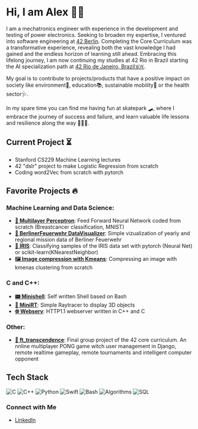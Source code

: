 # Hi, I am Alex 🙋🏻

I am a mechatronics engineer with experience in the development and testing of power electronics. Seeking to broaden my expertise, I ventured into software engineering at [42 Berlin](https://42berlin.de). Completing the Core Curriculum was a transformative experience, revealing both the vast knowledge I had gained and the endless horizon of learning still ahead. Embracing this lifelong journey, I am now continuing my studies at 42 Rio in Brazil starting the AI specialization path at [42 Rio de Janeiro, Brazil🇧🇷](https://42.rio).

My goal is to contribute to projects/products that have a positive impact on society like environment🌱, education📚, sustainable mobility🚄 or the health sector🩺.

In my spare time you can find me having fun at skatepark 🛹, where I embrace the journey of success and failure, and learn valuable life lessons and resilience along the way 💆🏻‍♂️.

## Current Project ⏳
- Stanford CS229 Machine Learning lectures
- 42 "dslr" project to make Logistic Regression from scratch
- Coding word2Vec from scratch with pytorch

## Favorite Projects 🔥

### Machine Learning and Data Science:
- **[🦾 Multilayer Perceptron](https://github.com/alexehrlich/42Rio-multilayer-perceptron)**: Feed Forward Neural Network coded from scratch (Breastcancer classification, MNIST)
- **[🚒 BerlinerFeuerwehr DataVisualizer](https://github.com/alexehrlich/BerlinerFeuerwehr_DataVisualizer/blob/main)**: Simple vizualization of yearly and regional mission data of Berliner Feuerwehr
- **[🌸 IRIS](https://github.com/alexehrlich/IRIS)**: Classifying samples of the IRIS data set with pytorch (Neural Net) or scikit-learn(KNearestNeighbor)
- **[🖼️ Image compression with Kmeans](https://github.com/alexehrlich/Image_compression_kmeans/tree/main/)**: Compressing an image with kmenas clustering from scratch

### C and C++:
- **[📟 Minishell](https://github.com/leonyannick/minishell)**: Self written Shell based on Bash
- **[🧊 MiniRT](https://github.com/dubmix/42-miniRT)**: Simple Raytracer to display 3D objects
- **[🌐 Webserv](https://github.com/mdarbois/42_webserv)**: HTTP1.1 webserver written in C++ and C

### Other:
- **[🚀 ft_transcendence](https://github.com/Linuswidmer/42_transcendence)**: Final group project of the 42 core curriculum. An nnline multiplayer PONG game witch user management in Django, remote realtime gameplay, remote tournaments and intelligent computer opponent
  

## Tech Stack
![C](https://img.shields.io/badge/C-A8B9CC?style=for-the-badge&logo=c&logoColor=white)
![C++](https://img.shields.io/badge/C++-00599C?style=for-the-badge&logo=cplusplus&logoColor=white)
![Python](https://img.shields.io/badge/Python-3776AB?style=for-the-badge&logo=python&logoColor=white)
![Swift](https://img.shields.io/badge/Swift-FA7343?style=for-the-badge&logo=swift&logoColor=white)
![Bash](https://img.shields.io/badge/Bash-4EAA25?style=for-the-badge&logo=gnu-bash&logoColor=white)
![Algorithms](https://img.shields.io/badge/Algorithms-4B8BBE?style=for-the-badge&logo=algorithms&logoColor=white)
![SQL](https://img.shields.io/badge/SQL-4479A1?style=for-the-badge&logo=postgresql&logoColor=white)

### Connect with Me
- [LinkedIn](https://www.linkedin.com/in/alexander-ehrlich-a276b8200/)

